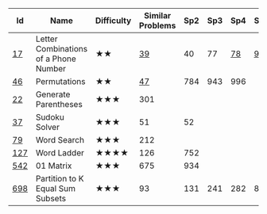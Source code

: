 
Id |	Name	| Difficulty |	Similar Problems	|	Sp2    |   Sp3  |  Sp4  |   Sp5 |Sp6 |					Comments
--- |  ---  |     ---    |       ---          | --- | --- | ---| ---|---| ---
[17](https://leetcode.com/problems/letter-combinations-of-a-phone-number/)	|Letter Combinations of a Phone Number|	★★|	[39](https://leetcode.com/problems/combination-sum/)|	40	|77|	[78](https://leetcode.com/problems/subsets/)|[90](https://leetcode.com/problems/subsets-ii/)|216	|	Combination
[46](https://leetcode.com/problems/permutations/)	| Permutations	| ★★| 	[47](https://leetcode.com/problems/permutations-ii/)	| 784| 	943	| 996		| ||		Permutation
[22](https://leetcode.com/problems/generate-parentheses/)	|Generate Parentheses	|★★★	|301	| | ||||						DFS
[37](https://leetcode.com/problems/sudoku-solver/)	|Sudoku Solver	|★★★	|51	|52		| ||||				DFS
[79](https://leetcode.com/problems/word-search/)	|Word Search	|★★★	|212		||||||					DFS
[127](https://leetcode.com/problems/word-ladder/)	|Word Ladder|	★★★★|	126	|752	|||||					BFS
[542](https://leetcode.com/problems/01-matrix/)|	01 Matrix	|★★★|	675|	934	|||||					BFS
[698](https://leetcode.com/problems/partition-to-k-equal-sum-subsets/)	|Partition to K Equal Sum Subsets|	★★★	|93	|131	|241	|282|	842		||	Partition
